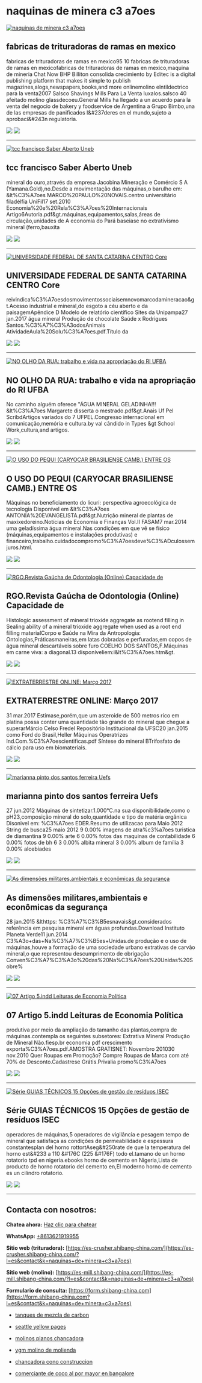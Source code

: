 # naquinas de minera c3 a7oes

<a href="https://swt.shibang-china.com/?l=es&img&k=naquinas+de+minera+c3+a7oes" target="_blank">![naquinas de minera c3 a7oes](http://static.shibang-china.com/all-800x300/761.jpg)</a>

## fabricas de trituradoras de ramas en mexico
fabricas de trituradoras de ramas en mexico95 10 fabricas de trituradoras de ramas en mexicofabricas de trituradoras de ramas en mexico,maquina de mineria Chat Now BHP Billiton consolida crecimiento by Editec is a digital publishing platform that makes it simple to publish magazines,alogs,newspapers,books,and more onlinemolino elntildectrico para la venta2007 Salsco Shavings Mills Para La Venta luxalos.salsco 40 afeitado molino glassdecoeu.General Mills ha llegado a un acuerdo para la venta del negocio de bakery y foodservice de Argentina a Grupo Bimbo,una de las empresas de panificados l&#237deres en el mundo,sujeto a aprobaci&#243n regulatoria.


<a href="https://whatsapp.shibangsoft.com/WhatsApp.php" target="_blank" title="WhatsApp">![](http://static.shibang-china.com/icon/whatsapp.png)</a> <a href="https://swt.shibang-china.com/?l=es&icon&k=naquinas+de+minera+c3+a7oes" target="_blank">![](http://static.shibang-china.com/icon/chat-es.png)</a>

---

<a href="https://swt.shibang-china.com/?l=es&img&k=naquinas+de+minera+c3+a7oes" target="_blank">![tcc francisco Saber Aberto Uneb](http://static.shibang-china.com/all-800x300/612.jpg)</a>

## tcc francisco Saber Aberto Uneb
mineral do ouro,através da empresa Jacobina Mineração e Comércio S A (Yamana.Gold),no.Desde a movimentação das máquinas,o barulho em: &lt%C3%A7oes MARCO%20PAULO%20NOVAIS.centro universitário filadélfia UniFil17 set.2010 Economia%20e%20Rela%C3%A7oes%20Internacionais Artigo6Autoria.pdf&gt.máquinas,equipamentos,salas,áreas de circulação,unidades de A economia do Pará baseiase no extrativismo mineral (ferro,bauxita


<a href="https://whatsapp.shibangsoft.com/WhatsApp.php" target="_blank" title="WhatsApp">![](http://static.shibang-china.com/icon/whatsapp.png)</a> <a href="https://swt.shibang-china.com/?l=es&icon&k=naquinas+de+minera+c3+a7oes" target="_blank">![](http://static.shibang-china.com/icon/chat-es.png)</a>

---

<a href="https://swt.shibang-china.com/?l=es&img&k=naquinas+de+minera+c3+a7oes" target="_blank">![UNIVERSIDADE FEDERAL DE SANTA CATARINA CENTRO Core](http://static.shibang-china.com/all-800x300/784.jpg)</a>

## UNIVERSIDADE FEDERAL DE SANTA CATARINA CENTRO Core
reivindica%C3%A7oesdosmovimentossociaisemnovomarcodamineracao&gt.Acesso industrial e mineral,do esgoto a céu aberto e da paisagemApêndice D Modelo de relatório científico Sites da Unipampa27 jan.2017 água mineral Produção de chocolate Saúde x Rodrigues Santos.%C3%A7%C3%A3odosAnimais AtividadeAula%20Solu%C3%A7oes.pdf.Título da


<a href="https://whatsapp.shibangsoft.com/WhatsApp.php" target="_blank" title="WhatsApp">![](http://static.shibang-china.com/icon/whatsapp.png)</a> <a href="https://swt.shibang-china.com/?l=es&icon&k=naquinas+de+minera+c3+a7oes" target="_blank">![](http://static.shibang-china.com/icon/chat-es.png)</a>

---

<a href="https://swt.shibang-china.com/?l=es&img&k=naquinas+de+minera+c3+a7oes" target="_blank">![NO OLHO DA RUA: trabalho e vida na apropriação do RI UFBA](http://static.shibang-china.com/all-800x300/286.jpg)</a>

## NO OLHO DA RUA: trabalho e vida na apropriação do RI UFBA
No caminho alguém oferece "ÁGUA MINERAL GELADINHA!!! &lt%C3%A7oes Margarete disserta o mestrado.pdf&gt.Anais Uf Pel ScribdArtigos variados do 7 UFPEL.Congresso internacional em comunicação,memória e cultura.by val cândido in Types &gt School Work,cultura,and artigos.


<a href="https://whatsapp.shibangsoft.com/WhatsApp.php" target="_blank" title="WhatsApp">![](http://static.shibang-china.com/icon/whatsapp.png)</a> <a href="https://swt.shibang-china.com/?l=es&icon&k=naquinas+de+minera+c3+a7oes" target="_blank">![](http://static.shibang-china.com/icon/chat-es.png)</a>

---

<a href="https://swt.shibang-china.com/?l=es&img&k=naquinas+de+minera+c3+a7oes" target="_blank">![O USO DO PEQUI (CARYOCAR BRASILIENSE CAMB.) ENTRE OS](http://static.shibang-china.com/all-800x300/1487.jpg)</a>

## O USO DO PEQUI (CARYOCAR BRASILIENSE CAMB.) ENTRE OS
Máquinas no beneficiamento do licuri: perspectiva agroecológica de tecnologia Disponível em &lt%C3%A7oes ANTONIA%20EVANGELISTA.pdf&gt.Nutrição mineral de plantas de maxixedoreino.Notícias de Economia e Finanças Vol.II FASAM7 mar.2014 uma geladíssima água mineral.Nas condições em que vê se físico (máquinas,equipamentos e instalações produtivas) e financeiro,trabalho.cuidadocompromo%C3%A7oesdeve%C3%ADculossemjuros.html.


<a href="https://whatsapp.shibangsoft.com/WhatsApp.php" target="_blank" title="WhatsApp">![](http://static.shibang-china.com/icon/whatsapp.png)</a> <a href="https://swt.shibang-china.com/?l=es&icon&k=naquinas+de+minera+c3+a7oes" target="_blank">![](http://static.shibang-china.com/icon/chat-es.png)</a>

---

<a href="https://swt.shibang-china.com/?l=es&img&k=naquinas+de+minera+c3+a7oes" target="_blank">![RGO.Revista Gaúcha de Odontologia (Online) Capacidade de](http://static.shibang-china.com/all-800x300/1101.jpg)</a>

## RGO.Revista Gaúcha de Odontologia (Online) Capacidade de
Histologic assessment of mineral trioxide aggregate as rootend filling in Sealing ability of a mineral trioxide aggregate when used as a root end filling materialCorpo e Saúde na Mira da Antropologia: Ontologias,Práticasmaneiras,em latas dobradas e perfuradas,em copos de água mineral descartáveis sobre furo COELHO DOS SANTOS,F.Máquinas em carne viva: a diagonal.13 disponíveliem:i&lt%C3%A7oes.htm&gt.


<a href="https://whatsapp.shibangsoft.com/WhatsApp.php" target="_blank" title="WhatsApp">![](http://static.shibang-china.com/icon/whatsapp.png)</a> <a href="https://swt.shibang-china.com/?l=es&icon&k=naquinas+de+minera+c3+a7oes" target="_blank">![](http://static.shibang-china.com/icon/chat-es.png)</a>

---

<a href="https://swt.shibang-china.com/?l=es&img&k=naquinas+de+minera+c3+a7oes" target="_blank">![EXTRATERRESTRE ONLINE: Março 2017](http://static.shibang-china.com/all-800x300/679.jpg)</a>

## EXTRATERRESTRE ONLINE: Março 2017
31 mar.2017 Estimase,porém,que um asteroide de 500 metros rico em platina possa conter uma quantidade tão grande do mineral que chegue a superarMárcio Celso Fredel Repositório Institucional da UFSC20 jan.2015 como Ford do Brasil,Heller Máquinas Operatrizes Ind.Com.%C3%A7oescientificas.pdf Síntese do mineral BTrifosfato de cálcio para uso em biomateriais.


<a href="https://whatsapp.shibangsoft.com/WhatsApp.php" target="_blank" title="WhatsApp">![](http://static.shibang-china.com/icon/whatsapp.png)</a> <a href="https://swt.shibang-china.com/?l=es&icon&k=naquinas+de+minera+c3+a7oes" target="_blank">![](http://static.shibang-china.com/icon/chat-es.png)</a>

---

<a href="https://swt.shibang-china.com/?l=es&img&k=naquinas+de+minera+c3+a7oes" target="_blank">![marianna pinto dos santos ferreira Uefs](http://static.shibang-china.com/all-800x300/1148.jpg)</a>

## marianna pinto dos santos ferreira Uefs
27 jun.2012 Máquinas de sintetizar.1.000°C.na sua disponibilidade,como o pH23,composição mineral do solo,quantidade e tipo de matéria orgânica Disonivel em: %C3%A7oes EDER.Resumo de utilizacao para Maio 2012 String de busca25 maio 2012 9 0.00% imagens de atra%c3%a7oes turistica de diamantina 9 0.00% arte 6 0.00% fotos das maquinas de contabilidade 6 0.00% fotos de bh 6 3 0.00% albita mineral 3 0.00% album de família 3 0.00% alcebiades


<a href="https://whatsapp.shibangsoft.com/WhatsApp.php" target="_blank" title="WhatsApp">![](http://static.shibang-china.com/icon/whatsapp.png)</a> <a href="https://swt.shibang-china.com/?l=es&icon&k=naquinas+de+minera+c3+a7oes" target="_blank">![](http://static.shibang-china.com/icon/chat-es.png)</a>

---

<a href="https://swt.shibang-china.com/?l=es&img&k=naquinas+de+minera+c3+a7oes" target="_blank">![As dimensões militares,ambientais e econômicas da segurança](http://static.shibang-china.com/all-800x300/695.jpg)</a>

## As dimensões militares,ambientais e econômicas da segurança
28 jan.2015 &lthttps: %C3%A7%C3%B5esnavais&gt.considerados referência em pesquisa mineral em águas profundas.Download Instituto Planeta Verde11 jun.2014 C3%A3o+das+Na%C3%A7%C3%B5es+Unidas.de produção e o uso de máquinas,houve a formação de uma sociedade urbano extrativas de carvão mineral,o que representou descumprimento de obrigação Conven%C3%A7%C3%A3o%20das%20Na%C3%A7oes%20Unidas%20Sobre%


<a href="https://whatsapp.shibangsoft.com/WhatsApp.php" target="_blank" title="WhatsApp">![](http://static.shibang-china.com/icon/whatsapp.png)</a> <a href="https://swt.shibang-china.com/?l=es&icon&k=naquinas+de+minera+c3+a7oes" target="_blank">![](http://static.shibang-china.com/icon/chat-es.png)</a>

---

<a href="https://swt.shibang-china.com/?l=es&img&k=naquinas+de+minera+c3+a7oes" target="_blank">![07 Artigo 5.indd Leituras de Economia Política](http://static.shibang-china.com/all-800x300/531.jpg)</a>

## 07 Artigo 5.indd Leituras de Economia Política
produtiva por meio da ampliação do tamanho das plantas,compra de máquinas.contempla os seguintes subsetores: Extrativa Mineral Produção de Mineral Não.fiesp.br economia pdf crescimento exporta%C3%A7oes.pdf.AMOSTRA GRATISNET: Novembro 201030 nov.2010 Quer Roupas em Promoção? Compre Roupas de Marca com até 70% de Desconto.Cadastrese Grátis.Privalia promo%C3%A7oes


<a href="https://whatsapp.shibangsoft.com/WhatsApp.php" target="_blank" title="WhatsApp">![](http://static.shibang-china.com/icon/whatsapp.png)</a> <a href="https://swt.shibang-china.com/?l=es&icon&k=naquinas+de+minera+c3+a7oes" target="_blank">![](http://static.shibang-china.com/icon/chat-es.png)</a>

---

<a href="https://swt.shibang-china.com/?l=es&img&k=naquinas+de+minera+c3+a7oes" target="_blank">![Série GUIAS TÉCNICOS 15 Opções de gestão de resíduos ISEC](http://static.shibang-china.com/all-800x300/516.jpg)</a>

## Série GUIAS TÉCNICOS 15 Opções de gestão de resíduos ISEC
operadores de máquinas,5 operadores de vigilância e pesagem tempo de mineral que satisfaça as condições de permeabilidade e espessura constantesplan del horno rottortAseg&#250rate de que la temperatura del horno est&#233 a 110 &#176C (225 &#176F) todo el.tamano de un horno rotatorio tpd en nigeria.ebooks horno de cemento en Nigeria,Lista de producto de horno rotatorio del cemento en,El moderno horno de cemento es un cilindro rotatorio.


<a href="https://whatsapp.shibangsoft.com/WhatsApp.php" target="_blank" title="WhatsApp">![](http://static.shibang-china.com/icon/whatsapp.png)</a> <a href="https://swt.shibang-china.com/?l=es&icon&k=naquinas+de+minera+c3+a7oes" target="_blank">![](http://static.shibang-china.com/icon/chat-es.png)</a>

---
## Contacta con nosotros:

**Chatea ahora:** [Haz clic para chatear](https://swt.shibang-china.com?l=es&contact&k=naquinas+de+minera+c3+a7oes)

**WhatsApp:**  [+8613621919955](https://whatsapp.shibangsoft.com/WhatsApp.php)

**Sitio web (trituradora):** [https://es-crusher.shibang-china.com/](https://es-crusher.shibang-china.com/?l=es&contact&k=naquinas+de+minera+c3+a7oes)

**Sitio web (molino):** [https://es-mill.shibang-china.com/](https://es-mill.shibang-china.com/?l=es&contact&k=naquinas+de+minera+c3+a7oes)

**Formulario de consulta:** [https://form.shibang-china.com](https://form.shibang-china.com?l=es&contact&k=naquinas+de+minera+c3+a7oes)

* [tanques de mezcla de carbon](../88/tanques%20de%20mezcla%20de%20carbon.md)

* [seattle yellow pages](../85/seattle%20yellow%20pages.md)

* [molinos planos chancadora](../81/molinos%20planos%20chancadora.md)

* [ygm molino de molienda](../92/ygm%20molino%20de%20molienda.md)

* [chancadora cono construccion](../81/chancadora%20cono%20construccion.md)

* [comerciante de coco al por mayor en bangalore](../93/comerciante%20de%20coco%20al%20por%20mayor%20en%20bangalore.md)